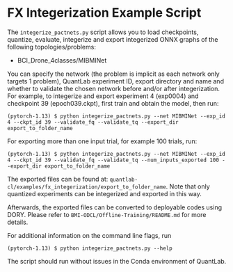 # FX Integerization Example Script
The `integerize_pactnets.py` script allows you to load checkpoints, quantize, evaluate, integerize and export integerized ONNX graphs of the following topologies/problems:
* BCI_Drone_4classes/MIBMINet

You can specify the network (the problem is implicit as each network only targets 1 problem), QuantLab experiment ID, export directory and name and whether to validate the chosen network before and/or after integerization. For example, to integerize and export experiment 4 (exp0004) and checkpoint 39 (epoch039.ckpt), first train and obtain the model, then run:
```
(pytorch-1.13) $ python integerize_pactnets.py --net MIBMINet --exp_id 4 --ckpt_id 39 --validate_fq --validate_tq --export_dir export_to_folder_name
```
For exporting more than one input trial, for example 100 trials, run:
```
(pytorch-1.13) $ python integerize_pactnets.py --net MIBMINet --exp_id 4 --ckpt_id 39 --validate_fq --validate_tq --num_inputs_exported 100 --export_dir export_to_folder_name
```
The exported files can be found at: `quantlab-cl/examples/fx_integerization/export_to_folder_name`. Note that only quantized experiments can be integerized and exported in this way.

Afterwards, the exported files can be converted to deployable codes using DORY. Please refer to `BMI-ODCL/Offline-Training/README.md` for more details.

For additional information on the command line flags, run
```
(pytorch-1.13) $ python integerize_pactnets.py --help
```
The script should run without issues in the Conda environment of QuantLab.